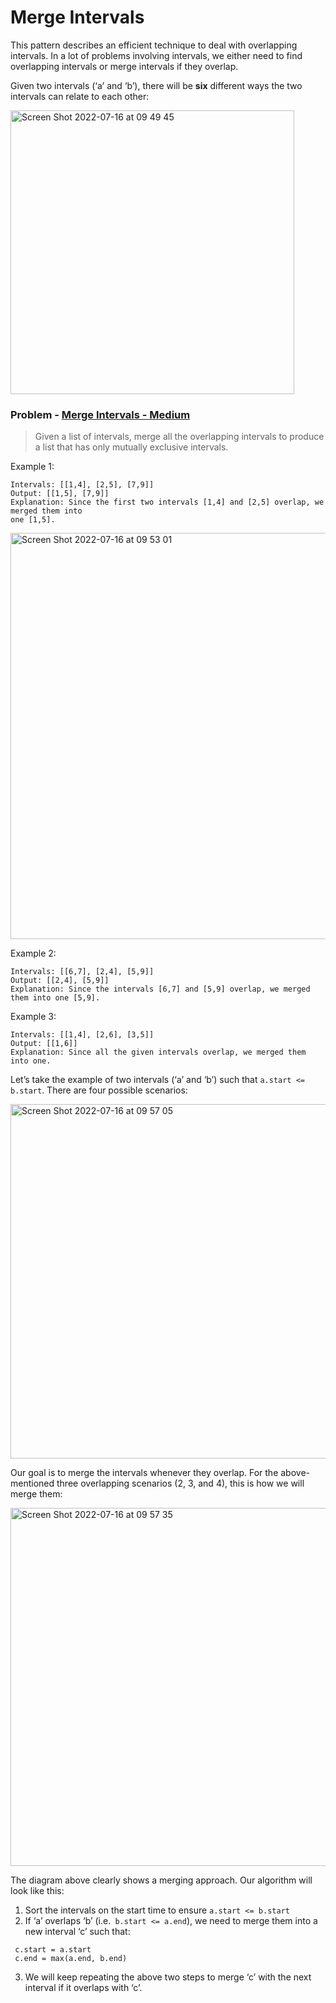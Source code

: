 # Merge Intervals

This pattern describes an efficient technique to deal with overlapping intervals. In a lot of problems involving intervals, we either need to find overlapping intervals or merge intervals if they overlap.

Given two intervals (‘a’ and ‘b’), there will be **six** different ways the two intervals can relate to each other:


<img width="454" alt="Screen Shot 2022-07-16 at 09 49 45" src="https://user-images.githubusercontent.com/103771536/179357666-6e2d010d-c091-4b1d-8879-ec7f9e3a8b5a.png">


### Problem - [Merge Intervals - Medium](https://leetcode.com/problems/merge-intervals/)

> Given a list of intervals, merge all the overlapping intervals to produce a list that has only mutually exclusive intervals.

Example 1:
```
Intervals: [[1,4], [2,5], [7,9]]
Output: [[1,5], [7,9]]
Explanation: Since the first two intervals [1,4] and [2,5] overlap, we merged them into 
one [1,5].
```
<img width="650" alt="Screen Shot 2022-07-16 at 09 53 01" src="https://user-images.githubusercontent.com/103771536/179357801-ef6eadc3-0470-4abc-9f79-4ef2e2e526a3.png">

Example 2:
```
Intervals: [[6,7], [2,4], [5,9]]
Output: [[2,4], [5,9]]
Explanation: Since the intervals [6,7] and [5,9] overlap, we merged them into one [5,9].
```

Example 3:
```
Intervals: [[1,4], [2,6], [3,5]]
Output: [[1,6]]
Explanation: Since all the given intervals overlap, we merged them into one.
```

Let’s take the example of two intervals (‘a’ and ‘b’) such that `a.start <= b.start`. There are four possible scenarios:

<img width="567" alt="Screen Shot 2022-07-16 at 09 57 05" src="https://user-images.githubusercontent.com/103771536/179357932-91591353-4195-4544-b630-fffc6594b97b.png">

Our goal is to merge the intervals whenever they overlap. For the above-mentioned three overlapping scenarios (2, 3, and 4), this is how we will merge them:

<img width="573" alt="Screen Shot 2022-07-16 at 09 57 35" src="https://user-images.githubusercontent.com/103771536/179357949-69813cb7-bee6-4089-90a2-c95eac45cc6a.png">

The diagram above clearly shows a merging approach. Our algorithm will look like this:

1. Sort the intervals on the start time to ensure `a.start <= b.start`
2. If ‘a’ overlaps ‘b’ (i.e.` b.start <= a.end`), we need to merge them into a new interval ‘c’ such that:

```
 c.start = a.start
 c.end = max(a.end, b.end)
 ```
 3. We will keep repeating the above two steps to merge ‘c’ with the next interval if it overlaps with ‘c’.


















